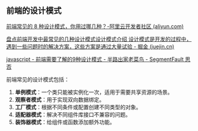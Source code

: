 ## 前端的设计模式

[前端常见的 8 种设计模式，你用过哪几种？-阿里云开发者社区 (aliyun.com)](https://developer.aliyun.com/article/1336464)

[盘点前端开发中最常见的几种设计模式设计模式介绍 设计模式是开发的过程中，遇到一些问题时的解决方案，这些方案是通过大量试验 - 掘金 (juejin.cn)](https://juejin.cn/post/6994464022628139045)

[javascript - 前端需要了解的9种设计模式 - 半路出家老菜鸟 - SegmentFault 思否](https://segmentfault.com/a/1190000022396503)

前端常见的设计模式包括：

1. **单例模式**：一个类只能被实例化一次，适用于需要共享资源的场景。
2. **观察者模式**：用于实现双向数据绑定。
3. **工厂模式**：根据不同条件或配置创建不同类型的对象。
4. **适配器模式**：解决不同组件库接口不兼容的问题。
5. **装饰器模式**：给组件或函数添加额外功能。